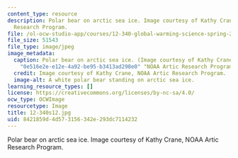 ```yaml
---
content_type: resource
description: Polar bear on arctic sea ice. Image courtesy of Kathy Crane, NOAA Artic
  Research Program.
file: /ol-ocw-studio-app/courses/12-340-global-warming-science-spring-2012/8421859d4d573156342e293dc7114232_12-340s12.jpg
file_size: 51543
file_type: image/jpeg
image_metadata:
  caption: Polar bear on arctic sea ice. (Image courtesy of Kathy Crane, {{% resource_link
    "0e516e2e-e12e-4a92-be95-b3413ad298e0" "NOAA Artic Research Program" %}}.)
  credit: Image courtesy of Kathy Crane, NOAA Artic Research Program.
  image-alt: A white polar bear standing on arctic sea ice.
learning_resource_types: []
license: https://creativecommons.org/licenses/by-nc-sa/4.0/
ocw_type: OCWImage
resourcetype: Image
title: 12-340s12.jpg
uid: 8421859d-4d57-3156-342e-293dc7114232
---
```

Polar bear on arctic sea ice. Image courtesy of Kathy Crane, NOAA Artic Research Program.